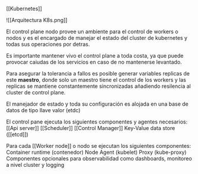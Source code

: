 [[Kubernetes]]

![[Arquitectura K8s.png]]

El control plane nodo provee un ambiente para el control de workers o nodos y es el encargado de manejar el estado del cluster de kubernetes y todas sus operaciones por detras.

Es importante mantener vivo el control plane a toda costa, ya que puede provocar caiudas de los servicios en caso de no mantenerse levantado.

Para asegurar la tolerancia a fallos es posible generar variables replicas de este **maestro**, donde solo un maestro tiene el control de los workers y las replicas se mantiene constantemente sincronizadas añadiendo resilencia al cluster de control plane.

El manejador de estado y toda su configuración es alojada en una base de datos de tipo llave valor (etdc)

El control pane ejecuta los siguientes componentes y agentes necesarios:
	[[Api server]]
	[[Scheduler]]
	[[Control Manager]]
	Key-Value data store ([[etcd]])

Para cada [[Worker node]] o nodo se ejecutan los siguientes componentes:
	Container runtime (contenedor)
	Node Agent (kubelet)
	Proxy (kube-proxy)
	Componentes opcionales para observabilidad como dashboards, monitoreo a nivel cluster y logging